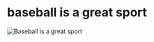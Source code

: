 # baseball is a great sport

![Baseball is a great sport](https://upload.wikimedia.org/wikipedia/en/1/1e/Baseball_%28crop%29.jpg)
